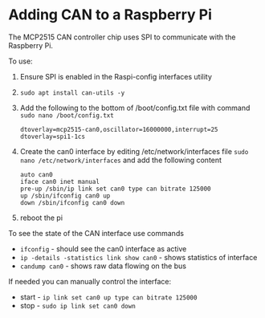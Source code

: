 # Adding CAN to a Raspberry Pi

The MCP2515 CAN controller chip uses SPI to communicate with the Raspberry Pi.

To use:

1. Ensure SPI is enabled in the Raspi-config interfaces utility
2. `sudo apt install can-utils -y`
3. Add the following to the bottom of /boot/config.txt file with command `sudo nano /boot/config.txt`

    ```shell
    dtoverlay=mcp2515-can0,oscillator=16000000,interrupt=25
    dtoverlay=spi1-1cs
    ```

4. Create the can0 interface by editing /etc/network/interfaces file `sudo nano /etc/network/interfaces` and add the following content

    ```text
    auto can0
    iface can0 inet manual
    pre-up /sbin/ip link set can0 type can bitrate 125000
    up /sbin/ifconfig can0 up
    down /sbin/ifconfig can0 down
    ```

5. reboot the pi

To see the state of the CAN interface use commands

- `ifconfig` - should see the can0 interface as active
- `ip -details -statistics link show can0` - shows statistics of interface
- `candump can0` - shows raw data flowing on the bus

If needed you can manually control the interface:

- start - `ip link set can0 up type can bitrate 125000`
- stop - `sudo ip link set can0 down`
